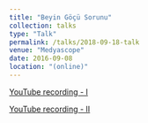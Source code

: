 ```yaml
---
title: "Beyin Göçü Sorunu"
collection: talks
type: "Talk"
permalink: /talks/2018-09-18-talk
venue: "Medyascope"
date: 2016-09-08
location: "(online)"
---
```


[YouTube recording - I](https://www.youtube.com/watch?v=BOYXpuxqtYE)

[YouTube recording - II](https://www.youtube.com/watch?v=I535Ux0snHA)
